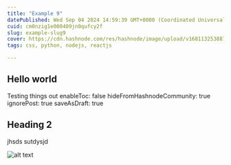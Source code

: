```yaml
---
title: "Example 9"
datePublished: Wed Sep 04 2024 14:59:39 GMT+0000 (Coordinated Universal Time)
cuid: cm0nzig1e000409jn0qufcy2f
slug: example-slug9
cover: https://cdn.hashnode.com/res/hashnode/image/upload/v1681132538878/itnaYF1h-.png
tags: css, python, nodejs, reactjs

---
```



## Hello world

Testing things out
enableToc: false
hideFromHashnodeCommunity: true
ignorePost: true
saveAsDraft: true

## Heading 2

jhsds
sutdysjd

![alt text](img.png)
